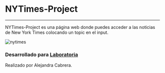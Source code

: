 # NYTimes-Project 
---
NYTimes-Project es una página web donde puedes acceder a las noticias de New York Times colocando un topic en el input. 

![nytimes](https://user-images.githubusercontent.com/32287306/36474592-f81ff4e6-16c5-11e8-8614-0479899ee8ca.png)

### Desarrollado para [Laboratoria](http://laboratoria.la) 

Realizado por Alejandra Cabrera.
